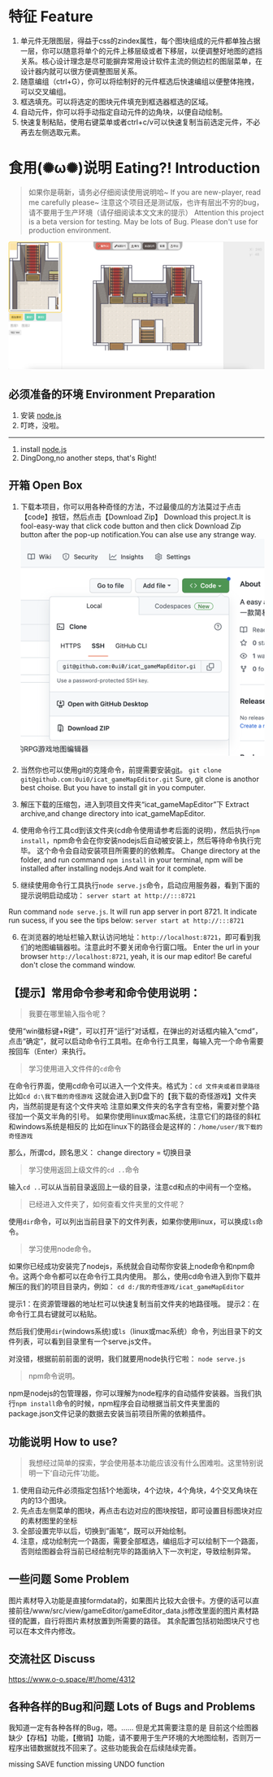 # 特征 Feature

1. 单元件无限图层，得益于css的zindex属性，每个图块组成的元件都单独占据一层，你可以随意将单个的元件上移层级或者下移层，以便调整好地图的遮挡关系。核心设计理念是尽可能摒弃常用设计软件主流的侧边栏的图层菜单，在设计器内就可以很方便调整图层关系。
2. 随意编组（ctrl+G），你可以将绘制好的元件框选后快速编组以便整体拖拽，可以交叉编组。
3. 框选填充。可以将选定的图块元件填充到框选器框选的区域。
4. 自动元件，你可以将手动指定自动元件的边角块，以便自动绘制。
5. 快速复制粘贴，使用右键菜单或者ctrl+c/v可以快速复制当前选定元件，不必再去左侧选取元素。

# 食用(✺ω✺)说明 Eating?! Introduction

> 如果你是萌新，请务必仔细阅读使用说明哈~
If you are new-player, read me carefully please~
注意这个项目还是测试版，也许有层出不穷的bug，请不要用于生产环境（请仔细阅读本文文末的提示）
Attention this project is a beta version for testing. May be lots of Bug. Please don't use for production environment.

![预览图](./preview.png)

## 必须准备的环境 Environment Preparation

1. 安装 [node.js](https://nodejs.org/en/)
2. 叮咚，没啦。

---

1. install [node.js](https://nodejs.org/en/)
2. DingDong,no another steps, that's Right!

## 开箱 Open Box

1. 下载本项目，你可以用各种奇怪的方法，不过最傻瓜的方法莫过于点击【code】按钮，然后点击【Download Zip】
Download this project.It is fool-easy-way that click code button and then click Download Zip button after the pop-up notification.You can alse use any strange way.
![预览图](./img_01.png)

2. 当然你也可以使用git的克隆命令，前提需要安装[git](https://git-scm.com/)。
`git clone git@github.com:0ui0/icat_gameMapEditor.git`
Sure, git clone is anothor best choise. But you have to install git in you computer.

3. 解压下载的压缩包，进入到项目文件夹“icat_gameMapEditor”下
Extract archive,and change directory into icat_gameMapEditor.

4. 使用命令行工具cd到该文件夹(cd命令使用请参考后面的说明)，然后执行`npm install`，npm命令会在你安装nodejs后自动被安装上，然后等待命令执行完毕。
这个命令会自动安装项目所需要的的依赖库。
Change directory at the folder, and run command `npm install` in your terminal, npm will be installed after installing nodejs.And wait for it complete.

5. 继续使用命令行工具执行`node serve.js`命令，启动应用服务器，看到下面的提示说明启动成功：
`server start at http://:::8721`

Run command `node serve.js`.
It will run app server in port 8721. 
It indicate run sucess, if you see the tips below:
`server start at http://:::8721`

6. 在浏览器的地址栏输入默认访问地址：`http://localhost:8721`，即可看到我们的地图编辑器啦。注意此时不要关闭命令行窗口哦。
Enter the url in your browser `http://localhost:8721`, yeah, it is our map editor! Be careful don't close the command window.

## 【提示】常用命令参考和命令使用说明：

> 我要在哪里输入指令呢？

使用“win徽标键+R键”，可以打开“运行”对话框，在弹出的对话框内输入“cmd”，点击“确定”，就可以启动命令行工具啦。在命令行工具里，每输入完一个命令需要按回车（Enter）来执行。

> 学习使用进入文件件的`cd`命令

在命令行界面，使用cd命令可以进入一个文件夹。格式为：`cd 文件夹或者目录路径`
比如`cd d:\我下载的奇怪游戏`
这就会进入到D盘下的【我下载的奇怪游戏】文件夹内，当然前提是有这个文件夹哈
注意如果文件夹的名字含有空格，需要对整个路径加一个英文半角的引号。
如果你使用linux或mac系统，注意它们的路径的斜杠和windows系统是相反的
比如在linux下的路径会是这样的：`/home/user/我下载的奇怪游戏`

那么，所谓cd，顾名思义：
change directory = 切换目录

> 学习使用返回上级文件的`cd ..`命令

输入`cd ..`可以从当前目录返回上一级的目录，注意cd和点的中间有一个空格。

> 已经进入文件夹了，如何查看文件夹里的文件呢？

使用`dir`命令，可以列出当前目录下的文件列表，如果你使用linux，可以换成`ls`命令。

> 学习使用node命令。

如果你已经成功安装完了nodejs，系统就会自动帮你安装上node命令和npm命令。这两个命令都可以在命令行工具内使用。
那么，使用cd命令进入到你下载并解压的我们的项目目录内，例如：
`cd d:/我的奇怪游戏/icat_gameMapEditor`

提示1：在资源管理器的地址栏可以快速复制当前文件夹的地路径哦。
提示2：在命令行工具右键就可以粘贴。

然后我们使用`dir`(windows系统)或`ls`（linux或mac系统）命令，列出目录下的文件列表，可以看到目录里有一个serve.js文件。

对没错，根据前前前面的说明，我们就要用node执行它啦：
`node serve.js`

> npm命令说明。

npm是nodejs的包管理器，你可以理解为node程序的自动插件安装器。当我们执行`npm install`命令的时候，npm程序会自动根据当前文件夹里面的package.json文件记录的数据去安装当前项目所需的依赖插件。

## 功能说明 How to use?

> 我想经过简单的探索，学会使用基本功能应该没有什么困难啦。这里特别说明一下‘自动元件’功能。

1. 使用自动元件必须指定包括1个地面块，4个边块，4个角块，4个交叉角块在内的13个图块。
2. 先点击左侧菜单的图块，再点击右边对应的图块按钮，即可设置目标图块对应的素材图里的坐标
3. 全部设置完毕以后，切换到”画笔“，既可以开始绘制。
4. 注意，成功绘制完一个路面，需要全部框选，编组后才可以绘制下一个路面，否则绘图器会将当前已经绘制完毕的路面纳入下一次判定，导致绘制异常。

## 一些问题 Some Problem
图片素材导入功能是直接formdata的，如果图片比较大会很卡。方便的话可以直接前往/www/src/view/gameEditor/gameEditor_data.js修改里面的图片素材路径的配置，自行将图片素材放置到所需要的路径。
其余配置包括初始图块尺寸也可以在本文件内修改。

## 交流社区 Discuss
https://www.o-o.space/#!/home/4312

## 各种各样的Bug和问题 Lots of Bugs and Problems

我知道一定有各种各样的Bug，嗯。……
但是尤其需要注意的是
目前这个绘图器缺少【存档】功能，【撤销】功能，请不要用于生产环境的大地图绘制，否则万一程序出错数据就找不回来了。这些功能我会在后续陆续完善。

missing SAVE function
missing UNDO function







